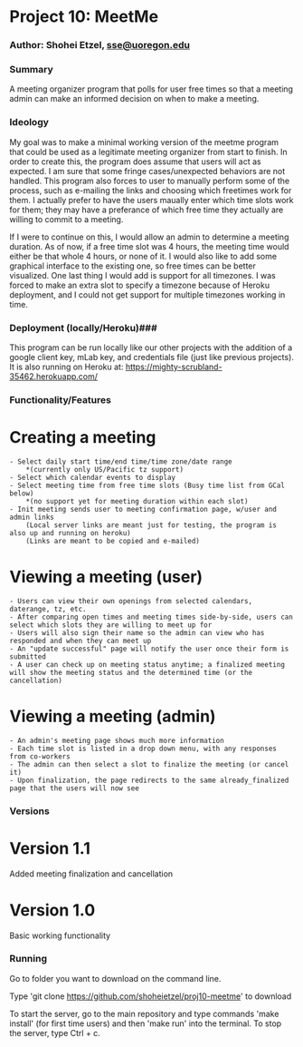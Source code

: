 # Project 10: MeetMe #
### Author: Shohei Etzel, sse@uoregon.edu ###

### Summary ###
A meeting organizer program that polls for user free times so that a meeting admin can make an informed decision on when to make a meeting.

### Ideology ###
My goal was to make a minimal working version of the meetme program that could be used as a legitimate meeting organizer from start to finish. In order to create this, the program does assume that users will act as expected. I am sure that some fringe cases/unexpected behaviors are not handled. This program also forces to user to manually perform some of the process, such as e-mailing the links and choosing which freetimes work for them. I actually prefer to have the users maually enter which time slots work for them; they may have a preferance of which free time they actually are willing to commit to a meeting.

If I were to continue on this, I would allow an admin to determine a meeting duration. As of now, if a free time slot was 4 hours, the meeting time would either be that whole 4 hours, or none of it. I would also like to add some graphical interface to the existing one, so free times can be better visualized. One last thing I would add is support for all timezones. I was forced to make an extra slot to specify a timezone because of Heroku deployment, and I could not get support for multiple timezones working in time.

### Deployment (locally/Heroku)###
This program can be run locally like our other projects with the addition of a google client key, mLab key, and credentials file (just like previous projects).
It is also running on Heroku at: https://mighty-scrubland-35462.herokuapp.com/

### Functionality/Features ###
# Creating a meeting
    - Select daily start time/end time/time zone/date range 
        *(currently only US/Pacific tz support)
    - Select which calendar events to display
    - Select meeting time from free time slots (Busy time list from GCal below)
        *(no support yet for meeting duration within each slot)
    - Init meeting sends user to meeting confirmation page, w/user and admin links
        (Local server links are meant just for testing, the program is also up and running on heroku)
        (Links are meant to be copied and e-mailed)
# Viewing a meeting (user)
    - Users can view their own openings from selected calendars, daterange, tz, etc.
    - After comparing open times and meeting times side-by-side, users can select which slots they are willing to meet up for
    - Users will also sign their name so the admin can view who has responded and when they can meet up
    - An "update successful" page will notify the user once their form is submitted
    - A user can check up on meeting status anytime; a finalized meeting will show the meeting status and the determined time (or the cancellation)
# Viewing a meeting (admin)
    - An admin's meeting page shows much more information
    - Each time slot is listed in a drop down menu, with any responses from co-workers
    - The admin can then select a slot to finalize the meeting (or cancel it)
    - Upon finalization, the page redirects to the same already_finalized page that the users will now see

### Versions ###
# Version 1.1
Added meeting finalization and cancellation

# Version 1.0
Basic working functionality

### Running ###
Go to folder you want to download on the command line.

Type 'git clone https://github.com/shoheietzel/proj10-meetme' to download

To start the server, go to the main repository and type commands 'make install' (for first time users) and then 'make run' into the terminal. To stop the server, type Ctrl + c.

